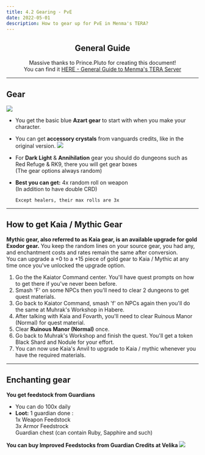 ```yaml
---
title: 4.2 Gearing - PvE
date: 2022-05-01
description: How to gear up for PvE in Menma's TERA?
---
```


<center>

## General Guide

Massive thanks to Prince.Pluto for creating this document! <br>
You can find it [HERE - General Guide to Menma's TERA Server](https://docs.google.com/document/d/1ZP0x52mzhdUGG9j1yvCJUlvF40dZgXePdSdCYamuNWA/edit?usp=drivesdk)

</center>

<hr/>

## Gear

![](https://i.imgur.com/jo6QN6J.png)
* You get the basic blue **Azart gear** to start with when you make your character.
* You can get **accessory crystals** from vanguards credits, like in the original version.
![](https://i.imgur.com/vqz1Dro.png)
* For **Dark Light** & **Annihilation** gear you should do dungeons such as Red Refuge & RK9, there you will get gear boxes <br>
(The gear options always random)
* **Best you can get:** 4x random roll on weapon <br>
(In addition to have double CRD) <br>
  
      Except healers, their max rolls are 3x

<hr/>

## How to get Kaia / Mythic Gear

**Mythic gear, also referred to as Kaia gear, is an available upgrade for gold Exodor gear.**
You keep the random lines on your source gear, you had any, and enchantment costs and rates remain the same after conversion. <br>
You can upgrade a +0 to a +15 piece of gold gear to Kaia / Mythic at any time once you've unlocked the upgrade option.

1. Go the the Kaiator Command center. You'll have quest prompts on how to get there if you've never been before.
2. Smash 'F' on some NPCs then you'll need to clear 2 dungeons to get quest materials.
3. Go back to Kaiator Command, smash 'f' on NPCs again then you'll do the same at Muhrak's Workshop in Habere.
4. After talking with Kaia and Fovarth, you'll need to clear Ruinous Manor (Normal) for quest material.
5. Clear **Ruinous Manor (Normal)** once.
6. Go back to Muhrak's Workshop and finish the quest. You'll get a token Black Shard and Nodule for your effort.
7. You can now use Kaia's Anvil to upgrade to Kaia / mythic whenever you have the required materials.

<hr/>

## Enchanting gear

**You get feedstock from Guardians**
* You can do 100x daily 
 * **Loot:** 1 guardian done :<br>
 1x Weapon Feedstock <br>
 3x Armor Feedstrock <br>
 Guardian chest (can contain Ruby, Sapphire and such) 

**You can buy Improved Feedstocks from Guardian Credits at Velika**
![](https://i.imgur.com/XzY50rS.png)

